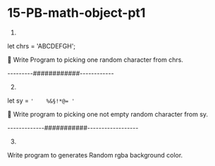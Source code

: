 # 15-PB-math-object-pt1

1)

let chrs = 'ABCDEFGH';

🚀 Write Program to picking one random character from chrs.


---------############------------

2)

let sy = `'    %&§!*@= '`


🚀  Write program to picking one not empty random character from sy.


-------------###########------------------

3)

Write program to generates Random rgba background color.
